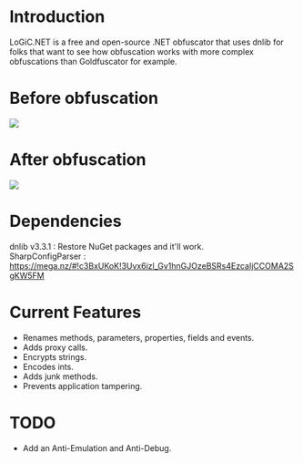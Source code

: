 # Introduction
LoGiC.NET is a free and open-source .NET obfuscator that uses dnlib for folks that want to see how obfuscation works with more complex obfuscations than Goldfuscator for example.

# Before obfuscation
<img src="https://i.imgur.com/0J5ZDq0.png">

# After obfuscation
<img src="https://i.imgur.com/W68kj01.png">

# Dependencies
dnlib v3.3.1 : Restore NuGet packages and it'll work.<br/>
SharpConfigParser : https://mega.nz/#!c3BxUKoK!3Uvx6izl_Gv1hnGJOzeBSRs4EzcaIjCCOMA2SgKW5FM

# Current Features
- Renames methods, parameters, properties, fields and events.
- Adds proxy calls.
- Encrypts strings.
- Encodes ints.
- Adds junk methods.
- Prevents application tampering.

# TODO
- Add an Anti-Emulation and Anti-Debug.
